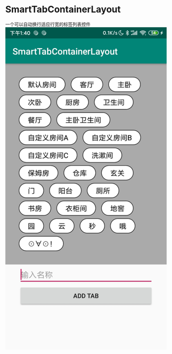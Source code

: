 # SmartTabContainerLayout
一个可以自动换行适应行宽的标签列表控件
![image](https://github.com/Simonzhuqi/SmartTabContainerLayout/blob/master/images/Screenshot_2020-01-09-13-40-10-176_com.doophe.sma.jpg)
